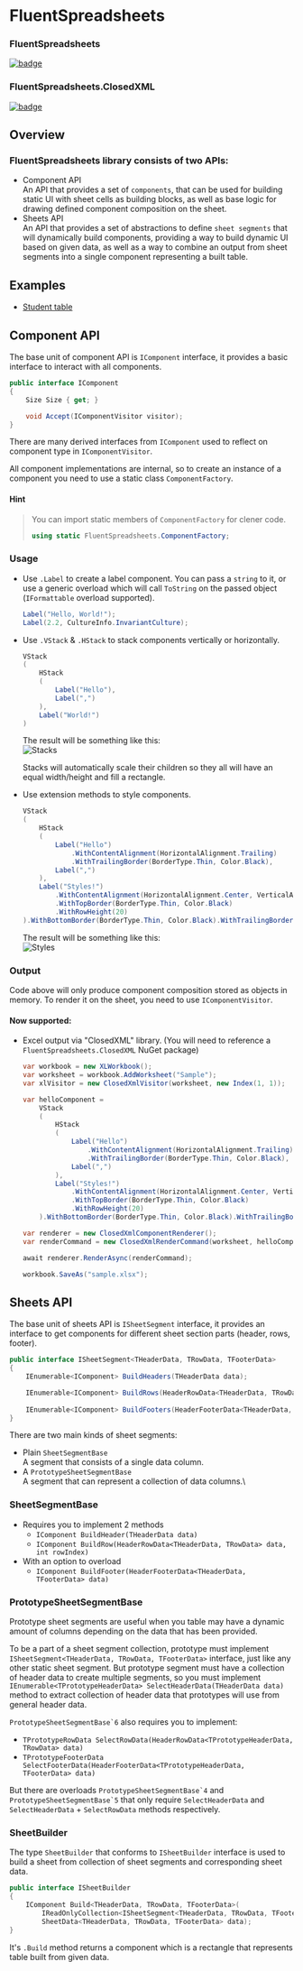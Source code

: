 # FluentSpreadsheets

### FluentSpreadsheets

[![badge](https://img.shields.io/nuget/vpre/FluentSpreadsheets?style=flat-square)](https://www.nuget.org/packages/FluentSpreadsheets/)

### FluentSpreadsheets.ClosedXML

[![badge](https://img.shields.io/nuget/vpre/FluentSpreadsheets.ClosedXML?style=flat-square)](https://www.nuget.org/packages/FluentSpreadsheets.ClosedXML/)

## Overview

### FluentSpreadsheets library consists of two APIs:

- Component API\
  An API that provides a set of `components`, that can be used for building static UI with sheet cells as building
  blocks,
  as well as base logic for drawing defined component composition on the sheet.
- Sheets API\
  An API that provides a set of abstractions to define `sheet segments` that will dynamically build components,
  providing a way to build dynamic UI based on given data, as well as a way to combine an output from sheet segments
  into a single component
  representing a built table.

## Examples

- [Student table](Examples/FluentSpreadsheets.Examples.Students)

## Component API

The base unit of component API is `IComponent` interface, it provides a basic interface to interact with all components.

```csharp
public interface IComponent
{
    Size Size { get; }

    void Accept(IComponentVisitor visitor);
}
```

There are many derived interfaces from `IComponent` used to reflect on component type in `IComponentVisitor`.

All component implementations are internal, so to create an instance of a component you need to use a static
class `ComponentFactory`.

#### Hint

> You can import static members of `ComponentFactory` for clener code.
> ```csharp
> using static FluentSpreadsheets.ComponentFactory;
> ```

### Usage

- Use `.Label` to create a label component. You can pass a `string` to it, or use a generic overload which will
  call `ToString`
  on the passed object (`IFormattable` overload supported).
    ```csharp
    Label("Hello, World!");
    Label(2.2, CultureInfo.InvariantCulture);
    ```

- Use `.VStack` & `.HStack` to stack components vertically or horizontally.
    ```csharp
    VStack
    (
        HStack
        (
            Label("Hello"),
            Label(",")
        ),
        Label("World!")
    )
    ```

  The result will be something like this:\
  ![Stacks](Docs/Media/hello-stacks.png)

  Stacks will automatically scale their children so they all will have an equal width/height and fill a rectangle.

- Use extension methods to style components.
  ```csharp
  VStack
  (
      HStack
      (
          Label("Hello")
              .WithContentAlignment(HorizontalAlignment.Trailing)
              .WithTrailingBorder(BorderType.Thin, Color.Black),
          Label(",")
      ),
      Label("Styles!")
          .WithContentAlignment(HorizontalAlignment.Center, VerticalAlignment.Top)
          .WithTopBorder(BorderType.Thin, Color.Black)
          .WithRowHeight(20)
  ).WithBottomBorder(BorderType.Thin, Color.Black).WithTrailingBorder(BorderType.Thin, Color.Black);
  ```
  The result will be something like this:\
  ![Styles](Docs/Media/hello-styles.png)

### Output

Code above will only produce component composition stored as objects in memory. To render it on the sheet,
you need to use `IComponentVisitor`.

#### Now supported:

- Excel output via "ClosedXML" library. (You will need to reference a `FluentSpreadsheets.ClosedXML` NuGet package)
  ```csharp
  var workbook = new XLWorkbook();
  var worksheet = workbook.AddWorksheet("Sample");
  var xlVisitor = new ClosedXmlVisitor(worksheet, new Index(1, 1));
  
  var helloComponent =
      VStack
      (
          HStack
          (
              Label("Hello")
                  .WithContentAlignment(HorizontalAlignment.Trailing)
                  .WithTrailingBorder(BorderType.Thin, Color.Black),
              Label(",")
          ),
          Label("Styles!")
              .WithContentAlignment(HorizontalAlignment.Center, VerticalAlignment.Top)
              .WithTopBorder(BorderType.Thin, Color.Black)
              .WithRowHeight(20)
      ).WithBottomBorder(BorderType.Thin, Color.Black).WithTrailingBorder(BorderType.Thin, Color.Black);

  var renderer = new ClosedXmlComponentRenderer();
  var renderCommand = new ClosedXmlRenderCommand(worksheet, helloComponent);
  
  await renderer.RenderAsync(renderCommand);
  
  workbook.SaveAs("sample.xlsx");
  ```

## Sheets API

The base unit of sheets API is `ISheetSegment` interface, it provides an interface to get components for different
sheet section parts (header, rows, footer).

```csharp
public interface ISheetSegment<THeaderData, TRowData, TFooterData>
{
    IEnumerable<IComponent> BuildHeaders(THeaderData data);

    IEnumerable<IComponent> BuildRows(HeaderRowData<THeaderData, TRowData> data, int rowIndex);
    
    IEnumerable<IComponent> BuildFooters(HeaderFooterData<THeaderData, TFooterData> data);
}
```

There are two main kinds of sheet segments:

- Plain `SheetSegmentBase`\
  A segment that consists of a single data column.
- A `PrototypeSheetSegmentBase`\
  A segment that can represent a collection of data columns.\

### SheetSegmentBase

- Requires you to implement 2 methods
    - `IComponent BuildHeader(THeaderData data)`
    - `IComponent BuildRow(HeaderRowData<THeaderData, TRowData> data, int rowIndex)`
- With an option to overload
    - `IComponent BuildFooter(HeaderFooterData<THeaderData, TFooterData> data)`

### PrototypeSheetSegmentBase

Prototype sheet segments are useful when you table may have a dynamic amount of columns depending on the data that has
been provided.

To be a part of a sheet segment collection, prototype must implement `ISheetSegment<THeaderData, TRowData, TFooterData>`
interface,
just like any other static sheet segment. But prototype segment must have a collection of header data to create multiple
segments, so
you must implement `IEnumerable<TPrototypeHeaderData> SelectHeaderData(THeaderData data)` method to extract collection
of header data
that prototypes will use from general header data.

``PrototypeSheetSegmentBase`6`` also requires you to implement:

- `TPrototypeRowData SelectRowData(HeaderRowData<TPrototypeHeaderData, TRowData> data)`
- `TPrototypeFooterData SelectFooterData(HeaderFooterData<TPrototypeHeaderData, TFooterData> data)`

But there are overloads ``PrototypeSheetSegmentBase`4`` and ``PrototypeSheetSegmentBase`5`` that only
require `SelectHeaderData` and `SelectHeaderData` + `SelectRowData` methods respectively.

### SheetBuilder

The type `SheetBuilder` that conforms to `ISheetBuilder` interface is used to build a sheet from collection of sheet
segments and
corresponding sheet data.

```csharp
public interface ISheetBuilder
{
    IComponent Build<THeaderData, TRowData, TFooterData>(
        IReadOnlyCollection<ISheetSegment<THeaderData, TRowData, TFooterData>> segments,
        SheetData<THeaderData, TRowData, TFooterData> data);
}
```

It's `.Build` method returns a component which is a rectangle that represents table built from given data.